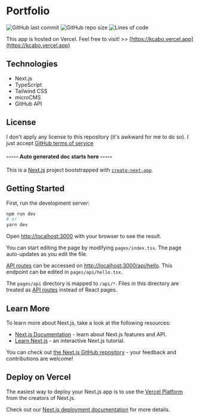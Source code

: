 # Portfolio

![GitHub last commit](https://img.shields.io/github/last-commit/kcabo/Portfolio?logo=Github)
![GitHub repo size](https://img.shields.io/github/repo-size/kcabo/Portfolio?logo=Github)
![Lines of code](https://tokei.rs/b1/github/kcabo/Portfolio?category=code)

This app is hosted on Vercel. Feel free to visit! >> [https://kcabo.vercel.app](https://kcabo.vercel.app)

## Technologies

- Next.js
- TypeScript
- Tailwind CSS
- microCMS
- GitHub API

## License

I don't apply any license to this repository (it's awkward for me to do so). I just accept [GitHub terms of service](https://docs.github.com/en/github/site-policy/github-terms-of-service#5-license-grant-to-other-users)

#### ----- Auto generated doc starts here -----

This is a [Next.js](https://nextjs.org/) project bootstrapped with [`create-next-app`](https://github.com/vercel/next.js/tree/canary/packages/create-next-app).

## Getting Started

First, run the development server:

```bash
npm run dev
# or
yarn dev
```

Open [http://localhost:3000](http://localhost:3000) with your browser to see the result.

You can start editing the page by modifying `pages/index.tsx`. The page auto-updates as you edit the file.

[API routes](https://nextjs.org/docs/api-routes/introduction) can be accessed on [http://localhost:3000/api/hello](http://localhost:3000/api/hello). This endpoint can be edited in `pages/api/hello.tsx`.

The `pages/api` directory is mapped to `/api/*`. Files in this directory are treated as [API routes](https://nextjs.org/docs/api-routes/introduction) instead of React pages.

## Learn More

To learn more about Next.js, take a look at the following resources:

- [Next.js Documentation](https://nextjs.org/docs) - learn about Next.js features and API.
- [Learn Next.js](https://nextjs.org/learn) - an interactive Next.js tutorial.

You can check out [the Next.js GitHub repository](https://github.com/vercel/next.js/) - your feedback and contributions are welcome!

## Deploy on Vercel

The easiest way to deploy your Next.js app is to use the [Vercel Platform](https://vercel.com/new?utm_medium=default-template&filter=next.js&utm_source=create-next-app&utm_campaign=create-next-app-readme) from the creators of Next.js.

Check out our [Next.js deployment documentation](https://nextjs.org/docs/deployment) for more details.
